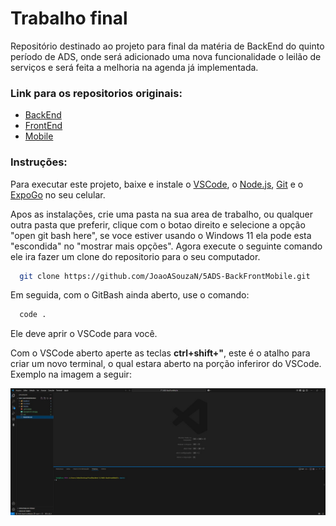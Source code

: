 # Trabalho final

Repositório destinado ao projeto para final da matéria de BackEnd do quinto período de ADS, onde será adicionado uma nova funcionalidade o leilão de serviços e será feita a melhoria na agenda já implementada.

### Link para os repositorios originais:

 - [BackEnd](https://github.com/samuelmuzy/Handyman-back)
 - [FrontEnd](https://github.com/samuelmuzy/HandymanFront)
 - [Mobile](https://github.com/uVictorA/HandmanAPP2)

### Instruções:

Para executar este projeto, baixe e instale o [VSCode](https://code.visualstudio.com/download), o [Node.js](https://nodejs.org/pt/download), [Git](https://git-scm.com/downloads/win) e o [ExpoGo](https://play.google.com/store/apps/details?id=host.exp.exponent) no seu celular.

Apos as instalações, crie uma pasta na sua area de trabalho, ou qualquer outra pasta que preferir, clique com o botao direito e selecione a opção "open git bash here", se voce estiver usando o Windows 11 ela pode esta "escondida" no "mostrar mais opções". Agora execute o seguinte comando ele ira fazer um clone do repositorio para o seu computador.

```bash
  git clone https://github.com/JoaoASouzaN/5ADS-BackFrontMobile.git
```
Em seguida, com o GitBash ainda aberto, use o comando:
```bash
  code .
```
Ele deve aprir o VSCode para você.

Com o VSCode aberto aperte as teclas **ctrl+shift+"**, este é o atalho para criar um novo terminal, o qual estara aberto na porção inferiror do VSCode. Exemplo na imagem a seguir:

![Porção inferior da tela.](ExemploVSCode.jpg "Exemplo da localização do terminal no VSCode. Porção inferior da tela.")


